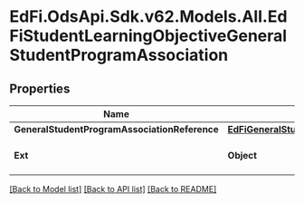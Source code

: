 # EdFi.OdsApi.Sdk.v62.Models.All.EdFiStudentLearningObjectiveGeneralStudentProgramAssociation

## Properties

Name | Type | Description | Notes
------------ | ------------- | ------------- | -------------
**GeneralStudentProgramAssociationReference** | [**EdFiGeneralStudentProgramAssociationReference**](EdFiGeneralStudentProgramAssociationReference.md) |  | 
**Ext** | **Object** | Extensions to the StudentLearningObjectiveGeneralStudentProgramAssociation entity. | [optional] 

[[Back to Model list]](../README.md#documentation-for-models) [[Back to API list]](../README.md#documentation-for-api-endpoints) [[Back to README]](../README.md)

